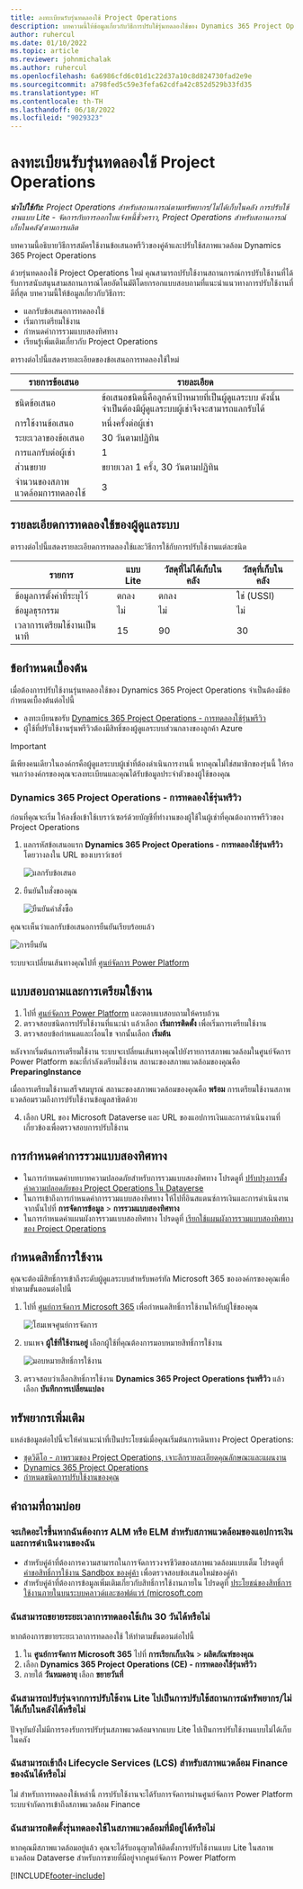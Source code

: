 ```yaml
---
title: ลงทะเบียนรับรุ่นทดลองใช้ Project Operations
description: บทความนี้ให้ข้อมูลเกี่ยวกับวิธีการปรับใช้รุ่นทดลองใช้ของ Dynamics 365 Project Operations
author: ruhercul
ms.date: 01/10/2022
ms.topic: article
ms.reviewer: johnmichalak
ms.author: ruhercul
ms.openlocfilehash: 6a6986cfd6c01d1c22d37a10c8d824730fad2e9e
ms.sourcegitcommit: a798fed5c59e3fefa62cdfa42c852d529b33fd35
ms.translationtype: HT
ms.contentlocale: th-TH
ms.lasthandoff: 06/18/2022
ms.locfileid: "9029323"
---
```

# <a name="sign-up-for-project-operations-trials"></a>ลงทะเบียนรับรุ่นทดลองใช้ Project Operations 

_**นำไปใช้กับ:** Project Operations สำหรับสถานการณ์ตามทรัพยากร/ไม่ได้เก็บในคลัง การปรับใช้งานแบบ Lite - จัดการกับการออกใบแจ้งหนี้ชั่วคราว, Project Operations สำหรับสถานการณ์เก็บในคลัง/ตามการผลิต_ 



บทความนี้อธิบายวิธีการสมัครใช้งานข้อเสนอพรีวิวของคู่ค้าและปรับใช้สภาพแวดล้อม Dynamics 365 Project Operations

ด้วยรุ่นทดลองใช้ Project Operations ใหม่ คุณสามารถปรับใช้งานสถานการณ์การปรับใช้งานที่ได้รับการสนับสนุนสามสถานการณ์โดยอัตโนมัติโดยกรอกแบบสอบถามที่แนะนำแนวทางการปรับใช้งานที่ดีที่สุด บทความนี้ให้ข้อมูลเกี่ยวกับวิธีการ:

- แลกรับข้อเสนอการทดลองใช้
- เริ่มการเตรียมใช้งาน
- กำหนดค่าการรวมแบบสองทิศทาง
- เรียนรู้เพิ่มเติมเกี่ยวกับ Project Operations 

ตารางต่อไปนี้แสดงรายละเอียดของข้อเสนอการทดลองใช้ใหม่

| **รายการข้อเสนอ**               | **รายละเอียด**                                  |
|------------------------------|----------------------------------------------|
| ชนิดข้อเสนอ                   | ข้อเสนอชนิดนี้คือลูกค้าเป้าหมายที่เป็นผู้ดูแลระบบ ดังนั้นจำเป็นต้องมีผู้ดูแลระบบผู้เช่าจึงจะสามารถแลกรับได้ |
| การใช้งานข้อเสนอ                    | หนึ่งครั้งต่อผู้เช่า                          |
| ระยะเวลาของข้อเสนอ               | 30 วันตามปฏิทิน                             |
| การแลกรับต่อผู้เช่า       | 1                                            |
| ส่วนขยาย                    | ขยายเวลา 1 ครั้ง, 30 วันตามปฏิทิน               |
| จำนวนของสภาพแวดล้อมการทดลองใช้ | 3                                            |


## <a name="admin-trial-details"></a>รายละเอียดการทดลองใช้ของผู้ดูแลระบบ
ตารางต่อไปนี้แสดงรายละเอียดการทดลองใช้และวิธีการใช้กับการปรับใช้งานแต่ละชนิด

| **รายการ**                      | **แบบ Lite**                                     | **วัสดุที่ไม่ได้เก็บในคลัง** | **วัสดุที่เก็บในคลัง** |
|-------------------------------|----------------------------------------------|---------------------------|-----------------------|
| ข้อมูลการตั้งค่าที่ระบุไว้           | ตกลง                                          | ตกลง                       | ใช่ (USSI)            |
| ข้อมูลธุรกรรม            | ไม่                                           | ไม่                        | ไม่                    |
| เวลาการเตรียมใช้งานเป็นนาที  | 15                                           | 90                        | 30                    |
 
## <a name="prerequisites"></a>ข้อกำหนดเบื้องต้น
เมื่อต้องการปรับใช้งานรุ่นทดลองใช้ของ Dynamics 365 Project Operations จำเป็นต้องมีข้อกำหนดเบื้องต้นต่อไปนี้

- ลงทะเบียนขอรับ [Dynamics 365 Project Operations - การทดลองใช้รุ่นพรีวิว](https://www.aka.ms/try-po)
- ผู้ใช้ที่ปรับใช้งานรุ่นพรีวิวต้องมีสิทธิ์ของผู้ดูแลระบบส่วนกลางของลูกค้า Azure

> [!IMPORTANT]
> มีเพียงคนเดียวในองค์กรคือผู้ดูแลระบบผู้เช่าที่ต้องดำเนินการงานนี้ หากคุณไม่ใช่สมาชิกของรุ่นนี้ ให้รอจนกว่าองค์กรของคุณจะลงทะเบียนและคุณได้รับข้อมูลประจำตัวของผู้ใช้ของคุณ

### <a name="dynamics-365-project-operations---preview-trial"></a>Dynamics 365 Project Operations - การทดลองใช้รุ่นพรีวิว 

ก่อนที่คุณจะเริ่ม ให้ลงชื่อเข้าใช้เบราว์เซอร์ด้วยบัญชีที่ทำงานของผู้ใช้ในผู้เช่าที่คุณต้องการพรีวิวของ Project Operations

1. แลกรหัสข้อเสนอแรก **Dynamics 365 Project Operations - การทดลองใช้รุ่นพรีวิว** โดยวางลงใน URL ของเบราว์เซอร์

    ![แลกรับข้อเสนอ](./media/16RedeemFirstOfferNew.png)

2. ยืนยันใบสั่งของคุณ

    ![ยืนยันคำสั่งซื้อ](./media/17ConfirmOrderNew.png)

  คุณจะเห็นว่าแลกรับข้อเสนอการยืนยันเรียบร้อยแล้ว

   ![การยืนยัน](./media/18OrderConfirmationNew.png)

  ระบบจะเปลี่ยนเส้นทางคุณไปที่ [ศูนย์จัดการ Power Platform](https://admin.powerplatform.microsoft.com/projectoperationstrial)

## <a name="questionnaire-and-provisioning"></a>แบบสอบถามและการเตรียมใช้งาน

1.  ไปที่ [ศูนย์จัดการ Power Platform](https://admin.powerplatform.com/projectoperationstrial) และตอบแบสอบถามให้ครบถ้วน  
2.  ตรวจสอบชนิดการปรับใช้งานที่แนะนำ แล้วเลือก **เริ่มการติดตั้ง** เพื่อเริ่มการเตรียมใช้งาน
3.  ตรวจสอบข้อกำหนดและเงื่อนไข จากนั้นเลือก **เริ่มต้น**

   หลังจากเริ่มต้นการเตรียมใช้งาน ระบบจะเปลี่ยนเส้นทางคุณไปยังรายการสภาพแวดล้อมในศูนย์จัดการ Power Platform ขณะที่กำลังเตรียมใช้งาน สถานะของสภาพแวดล้อมของคุณคือ **PreparingInstance**
 
  เมื่อการเตรียมใช้งานเสร็จสมบูรณ์ สถานะของสภาพแวดล้อมของคุณคือ **พร้อม** การเตรียมใช้งานสภาพแวดล้อมรวมถึงการปรับใช้งานข้อมูลสาธิตด้วย
 
4.  เลือก URL ของ Microsoft Dataverse และ URL ของแอปการเงินและการดำเนินงานที่เกี่ยวข้องเพื่อตรวจสอบการปรับใช้งาน

## <a name="configuring-dual-write"></a>การกำหนดค่าการรวมแบบสองทิศทาง
- ในการกำหนดค่าบทบาทความปลอดภัยสำหรับการรวมแบบสองทิศทาง โปรดดูที่ [ปรับปรุงการตั้งค่าความปลอดภัยของ Project Operations ใน Dataverse](resource-provision-new-environment.md#update-security-settings-on-project-operations-on-dataverse)
- ในการเข้าถึงการกำหนดค่าการรวมแบบสองทิศทาง ให้ไปที่อินสแตนซ์การเงินและการดำเนินงาน จากนั้นไปที่ **การจัดการข้อมูล** > **การรวมแบบสองทิศทาง**
- ในการกำหนดค่าแผนผังการรวมแบบสองทิศทาง โปรดดูที่ [เรียกใช้แผนผังการรวมแบบสองทิศทางของ Project Operations](resource-provision-new-environment.md#run-project-operations-dual-write-maps)

## <a name="assign-licenses"></a>กำหนดสิทธิ์การใช้งาน

คุณจะต้องมีสิทธิ์การเข้าถึงระดับผู้ดูแลระบบสำหรับพอร์ทัล Microsoft 365 ขององค์กรของคุณเพื่อทำตามขั้นตอนต่อไปนี้

1. ไปที่ [ศูนย์การจัดการ Microsoft 365](https://portal.office.com/) เพื่อกำหนดสิทธิ์การใช้งานให้กับผู้ใช้ของคุณ

   ![โฮมเพจศูนย์การจัดการ](./media/14AdminPortal.png)

2. บนเพจ **ผู้ใช้ที่ใช้งานอยู่** เลือกผู้ใช้ที่คุณต้องการมอบหมายสิทธิ์การใช้งาน

   ![มอบหมายสิทธิ์การใช้งาน](./media/15AssignLicenses.png)

3. ตรวจสอบว่าเลือกสิทธิ์การใช้งาน **Dynamics 365 Project Operations รุ่นพรีวิว** แล้วเลือก **บันทึกการเปลี่ยนแปลง**

## <a name="additional-resources"></a>ทรัพยากรเพิ่มเติม

แหล่งข้อมูลต่อไปนี้จะให้คำแนะนำที่เป็นประโยชน์เมื่อคุณเริ่มต้นการเดินทาง Project Operations:

- [ชุดวิดีโอ - ภาพรวมของ Project Operations, เจาะลึกรายละเอียดคุณลักษณะและแผนงาน](https://youtube.com/playlist?list=PLcakwueIHoT_LJ3Fr1tHnkPk5lioqE6uH)
- [Dynamics 365 Project Operations](/learn/modules/examine-dynamics-365-project-operations/)
- [กำหนดชนิดการปรับใช้งานของคุณ](determine-deployment-type.md)

## <a name="frequently-asked-questions"></a>คำถามที่ถามบ่อย

### <a name="what-if-i-require-alm-or-elm-for-my-finance-and-operations-apps-environment"></a>จะเกิดอะไรขึ้นหากฉันต้องการ ALM หรือ ELM สำหรับสภาพแวดล้อมของแอปการเงินและการดำเนินงานของฉัน

- สำหรับคู่ค้าที่ต้องการความสามารถในการจัดการวงจรชีวิตของสภาพแวดล้อมแบบเต็ม โปรดดูที่ [คำขอสิทธิ์การใช้งาน Sandbox ของคู่ค้า](https://experience.dynamics.com/requestlicense) เพื่อตรวจสอบข้อเสนอใหม่ของคู่ค้า 
- สำหรับคู่ค้าที่ต้องการข้อมูลเพิ่มเติมเกี่ยวกับสิทธิ์การใช้งานภายใน โปรดดูที่ [ประโยชน์ของสิทธิ์การใช้งานภายในบนระบบคลาวด์และซอฟต์แวร์ (microsoft.com](https://partner.microsoft.com/membership/internal-use-software)

### <a name="can-i-extend-my-trial-beyond-30-days"></a>ฉันสามารถขยายระยะเวลาการทดลองใช้เกิน 30 วันได้หรือไม่
หากต้องการขยายระยะเวลาการทดลองใช้ ให้ทำตามขั้นตอนต่อไปนี้

1. ใน **ศูนย์การจัดการ Microsoft 365** ไปที่ **การเรียกเก็บเงิน** > **ผลิตภัณฑ์ของคุณ**
2. เลือก **Dynamics 365 Project Operations (CE) - การทดลองใช้รุ่นพรีวิว**
3. ภายใต้ **วันหมดอายุ** เลือก **ขยายวันที่**

### <a name="can-i-upgrade-from-the-lite-deployment-to-the-resourcenon-stocked-based-scenario-deployment"></a>ฉันสามารถปรับรุ่นจากการปรับใช้งาน Lite ไปเป็นการปรับใช้สถานการณ์ทรัพยากร/ไม่ได้เก็บในคลังได้หรือไม่
ปัจจุบันยังไม่มีการรองรับการปรับรุ่นสภาพแวดล้อมจากแบบ Lite ไปเป็นการปรับใช้งานแบบไม่ได้เก็บในคลัง

### <a name="can-i-access-lifecycle-services-lcs-for-my-finance-environments"></a>ฉันสามารถเข้าถึง Lifecycle Services (LCS) สำหรับสภาพแวดล้อม Finance ของฉันได้หรือไม่  
ไม่ สำหรับการทดลองใช้เหล่านี้ การปรับใช้งานจะได้รับการจัดการผ่านศูนย์จัดการ Power Platform ระบบจำกัดการเข้าถึงสภาพแวดล้อม Finance

### <a name="can-i-install-my-trial-on-an-existing-environment"></a>ฉันสามารถติดตั้งรุ่นทดลองใช้ในสภาพแวดล้อมที่มีอยู่ได้หรือไม่
หากคุณมีสภาพแวดล้อมอยู่แล้ว คุณจะได้รับอนุญาตให้ติดตั้งการปรับใช้งานแบบ Lite ในสภาพแวดล้อม Dataverse สำหรับการขายที่มีอยู่จากศูนย์จัดการ Power Platform

[!INCLUDE[footer-include](../includes/footer-banner.md)]
